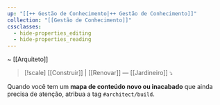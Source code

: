 ```yaml
---
up: "[[++ Gestão de Conhecimento|++ Gestão de Conhecimento]]"
collection: "[[Gestão de Conhecimento]]"
cssclasses:
  - hide-properties_editing
  - hide-properties_reading
---
```

~ [[Arquiteto]] 

> [!scale] [[Construir]] | [[Renovar]] — [[Jardineiro]] ⤵️

Quando você tem um **mapa de conteúdo novo ou inacabado** que ainda precisa de atenção, atribua a tag `#architect/build`.  

